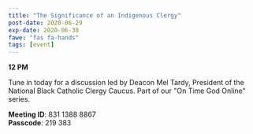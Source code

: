 ```yaml
---
title: "The Significance of an Indigenous Clergy"
post-date: 2020-06-29
exp-date: 2020-06-30
fawe: "fas fa-hands"
tags: [event]
---
```

**12 PM**

Tune in today for a discussion led by Deacon Mel Tardy, President of the National Black Catholic Clergy Caucus. Part of our "On Time God Online" series.

<p class="text-danger"><b>Meeting ID</b>: 831 1388 8867
<br>
<b>Passcode</b>: 219 383
</p>